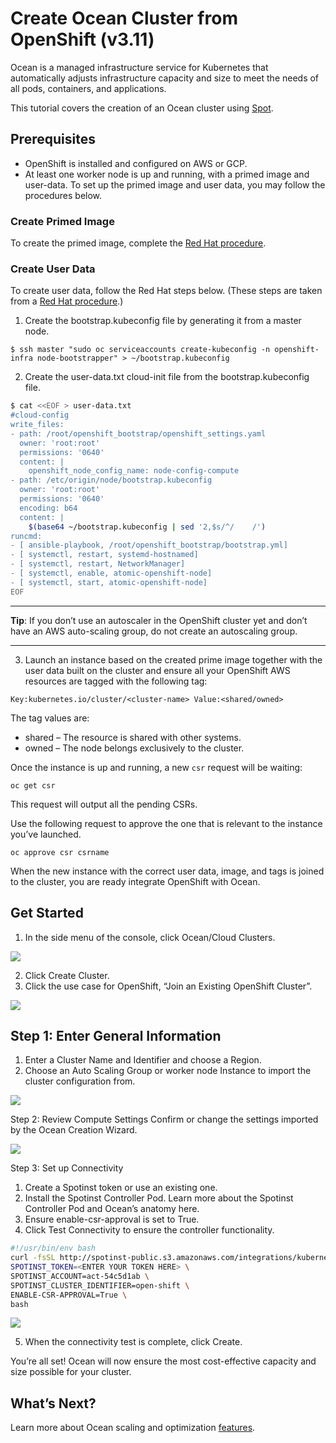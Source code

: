 # Create Ocean Cluster from OpenShift (v3.11)

Ocean is a managed infrastructure service for Kubernetes that automatically adjusts infrastructure capacity and size to meet the needs of all pods, containers, and applications.

This tutorial covers the creation of an Ocean cluster using [Spot](https://console.spotinst.com/spt/dashboard).

## Prerequisites

* OpenShift is installed and configured on AWS or GCP.
* At least one worker node is up and running, with a primed image and user-data. To set up the primed image and user data, you may follow the procedures below.

### Create Primed Image

To create the primed image, complete the [Red Hat procedure](https://docs.openshift.com/container-platform/3.11/admin_guide/cluster-autoscaler.html#creating-primed-image-cluster-auto-scaler-cluster-auto-scaler).

### Create User Data

To create user data, follow the Red Hat steps below. (These steps are taken from a [Red Hat procedure](https://docs.openshift.com/container-platform/3.11/admin_guide/cluster-autoscaler.html#creating-LC-and-ASG-cluster-auto-scaler-cluster-auto-scaler).)

1. Create the bootstrap.kubeconfig file by generating it from a master node.

`$ ssh master "sudo oc serviceaccounts create-kubeconfig -n openshift-infra node-bootstrapper" > ~/bootstrap.kubeconfig`

2. Create the user-data.txt cloud-init file from the bootstrap.kubeconfig file.

```sh
$ cat <<EOF > user-data.txt
#cloud-config
write_files:
- path: /root/openshift_bootstrap/openshift_settings.yaml
  owner: 'root:root'
  permissions: '0640'
  content: |
    openshift_node_config_name: node-config-compute
- path: /etc/origin/node/bootstrap.kubeconfig
  owner: 'root:root'
  permissions: '0640'
  encoding: b64
  content: |
    $(base64 ~/bootstrap.kubeconfig | sed '2,$s/^/    /')
runcmd:
- [ ansible-playbook, /root/openshift_bootstrap/bootstrap.yml]
- [ systemctl, restart, systemd-hostnamed]
- [ systemctl, restart, NetworkManager]
- [ systemctl, enable, atomic-openshift-node]
- [ systemctl, start, atomic-openshift-node]
EOF
```
---
**Tip**: If you don’t use an autoscaler in the OpenShift cluster yet and don’t have an AWS auto-scaling group, do not create an autoscaling group.

---

3. Launch an instance based on the created prime image together with the user data built on the cluster and ensure all your OpenShift AWS resources are tagged with the following tag:

`Key:kubernetes.io/cluster/<cluster-name> Value:<shared/owned>`

The tag values are:

* shared  – The resource is shared with other systems.
* owned – The node belongs exclusively to the cluster.

Once the instance is up and running, a new `csr` request will be waiting:

`oc get csr`

This request will output all the pending CSRs.

Use the following request to approve the one that is relevant to the instance you’ve launched.

`oc approve csr csrname`

When the new instance with the correct user data, image, and tags is joined to the cluster, you are ready integrate OpenShift with Ocean.

## Get Started

1. In the side menu of the console, click Ocean/Cloud Clusters.

<img src="/ocean/_media/tools-openshift-4x-01.png" />

2. Click Create Cluster.
3. Click  the use case for OpenShift, “Join an Existing OpenShift Cluster”.

<img src="/ocean/_media/tools-openshift-4x-02.png" />

## Step 1: Enter General Information
1. Enter a Cluster Name and Identifier and choose a Region.
2. Choose an Auto Scaling Group or worker node Instance to import the cluster configuration from.

<img src="/ocean/_media/tools-openshift-4x-03.png" />

Step 2: Review Compute Settings
Confirm or change the settings imported by the Ocean Creation Wizard.

<img src="/ocean/_media/tools-openshift-4x-04.png" />

Step 3: Set up Connectivity

1. Create a Spotinst token or use an existing one.
2. Install the Spotinst Controller Pod. Learn more about the Spotinst Controller Pod and Ocean’s anatomy here.
3. Ensure enable-csr-approval is set to True.
4. Click Test Connectivity to ensure the controller functionality.

```bash
#!/usr/bin/env bash
curl -fsSL http://spotinst-public.s3.amazonaws.com/integrations/kubernetes/cluster-controller/scripts/init.sh | \
SPOTINST_TOKEN=<ENTER YOUR TOKEN HERE> \
SPOTINST_ACCOUNT=act-54c5d1ab \
SPOTINST_CLUSTER_IDENTIFIER=open-shift \
ENABLE-CSR-APPROVAL=True \
bash
```

<img src="/ocean/_media/tools-openshift-4x-05.png" />

5. When the connectivity test is complete, click Create.

You’re all set! Ocean will now ensure the most cost-effective capacity and size possible for your cluster.

## What’s Next?

Learn more about Ocean scaling and optimization [features](ocean/features/).
